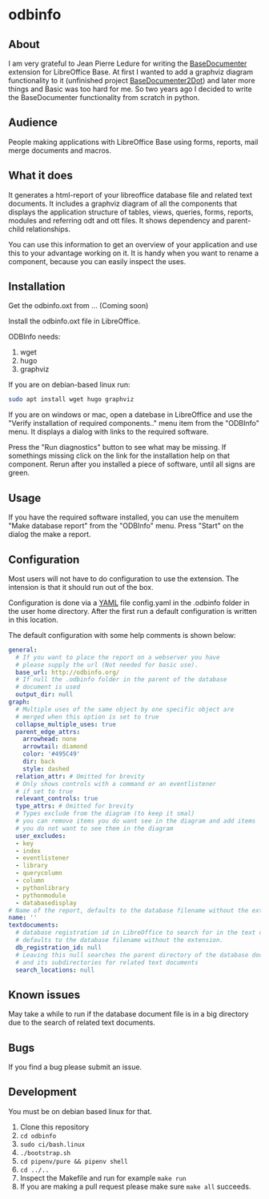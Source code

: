# odbinfo

## About
I am very grateful to Jean Pierre Ledure for writing the [BaseDocumenter](https://extensions.libreoffice.org/en/extensions/show/basedocumenter-to-document-your-base-applications)
extension for LibreOffice Base. At first I wanted to add a graphviz diagram
functionality to it (unfinished project [BaseDocumenter2Dot](https://github.com/slspeek/BaseDocumenter2Dot)) and later more things and Basic was too hard for me.
So two years ago I decided to write the BaseDocumenter functionality from scratch in python.

## Audience
People making applications with LibreOffice Base using forms, reports,
mail merge documents and macros.


## What it does
It generates a html-report of your libreoffice database file and related text documents. It includes a graphviz diagram of all the components that displays
the application structure of tables, views, queries, forms, reports, modules and referring
odt and ott files. It shows dependency and parent-child relationships.

You can use this information to get an overview of your application and use 
this to your advantage working on it. It is handy when you want to rename
a component, because you can easily inspect the uses.

## Installation
Get the odbinfo.oxt from ... (Coming soon)

Install the odbinfo.oxt file in LibreOffice.

ODBInfo needs:
1. wget
2. hugo
3. graphviz

If you are on debian-based linux run:
```bash
sudo apt install wget hugo graphviz
```
If you are on windows or mac, open a datebase in LibreOffice and use the "Verify installation of required components.." menu item from
the "ODBInfo" menu. It displays a dialog with links to the required software.

Press the "Run diagnostics" button to see what may be missing. If somethings missing
click on the link for the installation help on that component. Rerun after you installed a piece
of software, until all signs are green.

## Usage
If you have the required software installed, you can use the menuitem "Make database report" from the
"ODBInfo" menu. Press "Start" on the dialog the make a report.

## Configuration
Most users will not have to do configuration to use the extension. The intension
is that it should run out of the box. 

Configuration is done via a [YAML](https://www.w3schools.io/file/yaml-arrays/)
file config.yaml in the .odbinfo folder in the user home directory. After the first run
a default configuration is written in this location.


The default configuration with some help comments is shown below:
```yaml
general:
  # If you want to place the report on a webserver you have 
  # please supply the url (Not needed for basic use).
  base_url: http://odbinfo.org/
  # If null the .odbinfo folder in the parent of the database
  # document is used
  output_dir: null
graph:
  # Multiple uses of the same object by one specific object are
  # merged when this option is set to true
  collapse_multiple_uses: true
  parent_edge_attrs:
    arrowhead: none
    arrowtail: diamond
    color: '#495C49'
    dir: back
    style: dashed
  relation_attr: # Omitted for brevity
  # Only shows controls with a command or an eventlistener
  # if set to true
  relevant_controls: true
  type_attrs: # Omitted for brevity
  # Types exclude from the diagram (to keep it smal)
  # you can remove items you do want see in the diagram and add items
  # you do not want to see them in the diagram
  user_excludes:
  - key
  - index
  - eventlistener
  - library
  - querycolumn
  - column
  - pythonlibrary
  - pythonmodule
  - databasedisplay
# Name of the report, defaults to the database filename without the extension.
name: ''
textdocuments:
  # database registration id in LibreOffice to search for in the text documents,
  # defaults to the database filename without the extension.
  db_registration_id: null
  # Leaving this null searches the parent directory of the database document
  # and its subdirectories for related text documents
  search_locations: null

```

## Known issues
May take a while to run if the database document file is in a big directory due
to the search of related text documents.  

## Bugs
If you find a bug please submit an issue.

## Development
You must be on debian based linux for that. 
1. Clone this repository
2. ```cd odbinfo```
3. ```sudo ci/bash.linux```
4. ```./bootstrap.sh```
5. ```cd pipenv/pure && pipenv shell```
6. ```cd ../..```
7. Inspect the Makefile and run for example ```make run```
8. If you are making a pull request please make sure ```make all```
succeeds.
